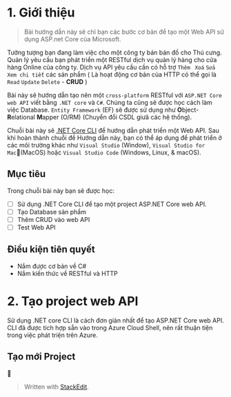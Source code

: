 # 1. Giới thiệu

>Bài hướng dẫn này sẽ chỉ bạn các bước cơ bản để tạo một Web API sử dụng ASP.net Core của Microsoft.
>
Tưởng tượng bạn đang làm việc cho một công ty bán bán đồ cho Thú cưng. Quản lý yêu cầu bạn phát triển một RESTful dịch vụ quản lý hàng cho cửa hàng Online của công ty. Dịch vụ API yêu cầu cần có hỗ trợ `Thêm` ` Xoá` `Sửa` `Xem chi tiết`  các sản phẩm ( Là hoạt động cơ bản của HTTP có thể gọi là `Read` `Update` `Delete` - **CRUD** )

Bài này sẽ hướng dẫn tạo nên một `cross-platform` RESTful với `ASP.NET Core web API` viết bằng `.NET core` và `C#`. Chúng ta cũng sẽ được học cách làm việc Database. `Entity Framework` (EF) sẽ được sử dụng như **O**bject-**R**elational **M**apper (O/RM) (Chuyển đổi CSDL giưã các hệ thống).

Chuỗi bài này sẽ [.NET Core CLI](https://docs.microsoft.com/dotnet/core/tools/) để hướng dẫn phát triển một Web API. Sau khi hoàn thành chuỗi đề Hướng dẫn này, bạn có thể áp dụng để phát triển ở các môi trường khác như `Visual Studio` (Window), `Visual Studio for Mac`(MacOS) hoặc `Visual Studio Code` (Windows, Linux, & macOS).

## Mục tiêu
Trong chuỗi bài này bạn sẽ được học:
- [ ] Sử dụng .NET Core CLI để tạo một project ASP.NET Core web API.
- [ ] Tạo Database sản phẩm
- [ ] Thêm CRUD vào web API
- [ ] Test Web API

## Điều kiện tiên quyết
- Nắm được cơ bản về C#
- Nắm kiến thức về RESTful và HTTP

# 2. Tạo project web API
Sử dụng .NET core CLI là cách đơn giản nhất để tạo ASP.NET Core web API. CLI đã được tích hợp sẵn vào trong Azure Cloud Shell, nên rất thuận tiện trong việc phát triện trên Azure.
## Tạo mới Project
 
 
 

 


> Written with [StackEdit](https://stackedit.io/).
<!--stackedit_data:
eyJoaXN0b3J5IjpbLTE3NTYwNjA2NDksMjYzOTkyODYyXX0=
-->